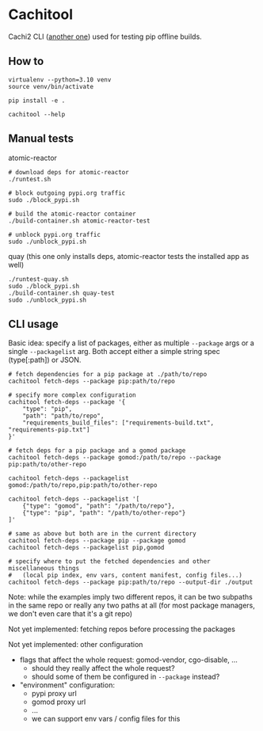 # Cachitool

Cachi2 CLI ([another one][0]) used for testing pip offline builds.

## How to

```shell
virtualenv --python=3.10 venv
source venv/bin/activate

pip install -e .

cachitool --help
```

## Manual tests

atomic-reactor

```shell
# download deps for atomic-reactor
./runtest.sh

# block outgoing pypi.org traffic
sudo ./block_pypi.sh

# build the atomic-reactor container
./build-container.sh atomic-reactor-test

# unblock pypi.org traffic
sudo ./unblock_pypi.sh
```

quay (this one only installs deps, atomic-reactor tests the installed app as well)

```shell
./runtest-quay.sh
sudo ./block_pypi.sh
./build-container.sh quay-test
sudo ./unblock_pypi.sh
```

## CLI usage

Basic idea: specify a list of packages, either as multiple `--package` args
or a single `--packagelist` arg. Both accept either a simple string spec
(type[:path]) or JSON.

```shell
# fetch dependencies for a pip package at ./path/to/repo
cachitool fetch-deps --package pip:path/to/repo

# specify more complex configuration
cachitool fetch-deps --package '{
    "type": "pip",
    "path": "path/to/repo",
    "requirements_build_files": ["requirements-build.txt", "requirements-pip.txt"]
}'

# fetch deps for a pip package and a gomod package
cachitool fetch-deps --package gomod:/path/to/repo --package pip:path/to/other-repo

cachitool fetch-deps --packagelist gomod:/path/to/repo,pip:path/to/other-repo

cachitool fetch-deps --packagelist '[
    {"type": "gomod", "path": "/path/to/repo"},
    {"type": "pip", "path": "/path/to/other-repo"}
]'

# same as above but both are in the current directory
cachitool fetch-deps --package pip --package gomod
cachitool fetch-deps --packagelist pip,gomod

# specify where to put the fetched dependencies and other miscellaneous things
#   (local pip index, env vars, content manifest, config files...)
cachitool fetch-deps --package pip:path/to/repo --output-dir ./output
```

Note: while the examples imply two different repos, it can be two subpaths in the same
repo or really any two paths at all (for most package managers, we don't even care that
it's a git repo)

Not yet implemented: fetching repos before processing the packages

Not yet implemented: other configuration

* flags that affect the whole request: gomod-vendor, cgo-disable, ...
    * should they really affect the whole request?
    * should some of them be configured in `--package` instead?
* "environment" configuration:
    * pypi proxy url
    * gomod proxy url
    * ...
    * we can support env vars / config files for this

[0]: https://github.com/brunoapimentel/cachi2-poc/

